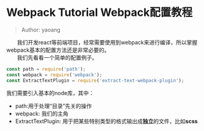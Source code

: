 # Webpack Tutorial Webpack配置教程
> Author: yaoang  

　　我们开发react等前端项目，经常需要使用到webpack来进行编译，所以掌握webpack基本的配置方法还是非常必要的。  
　　我们先看看一个简单的配置例子。


```javascript
const path = require('path');  
const webpack = require('webpack');  
const ExtractTextPlugin = require('extract-text-webpack-plugin');      
```

我们需要引入基本的node库，其中：
- path:用于处理“目录”先关的操作  
- webpack: 我们的主角  
- ExtractTextPlugin: 用于把某些特别类型的格式输出成**独立**的文件，比如**scss**
  

  




